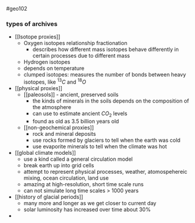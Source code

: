 #geo102 
### types of archives
- [[Isotope proxies]]
	- Oxygen isotopes relationship fractionation
		- describes how different mass isotopes behave differently in certain processes due to different mass
	- Hydrogen isotopes
	- depends on temperature
	- clumped isotopes: measures the number of bonds between heavy isotopes, like $^{13}C$ and $^{18}O$ 
- [[physical proxies]]
	- [[paleosols]] - ancient, preserved soils
		- the kinds of minerals in the soils depends on the composition of the atmosphere
		- can use to estimate ancient $CO_2$ levels 
		- found as old as 3.5 billion years old
	- [[non-geochemical proxies]]
		- rock and mineral deposits
		- use rocks formed by glaciers to tell when the earth was cold
		- use evaporite minerals to tell when the climate was hot
- [[global climate models]]
	- use a kind called a general circulation model
	- break earth up into grid cells
	- attempt to represent physical processes, weather, atomospehereic mixing, ocean circulation, land use
	- amazing at high-resolution, short time scale runs
	- can not simulate long time scales > 1000 years
- [[history of glacial periods]]
	- many more and longer as we get closer to current day
	- solar luminosity has increased over time about 30%
- 
